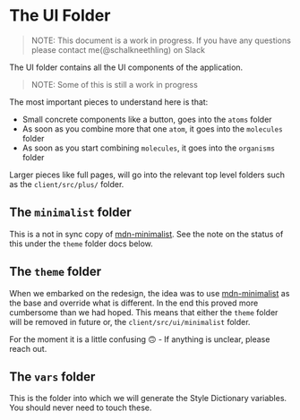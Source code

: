 # The UI Folder

> NOTE: This document is a work in progress. If you have any questions please
> contact me(@schalkneethling) on Slack

The UI folder contains all the UI components of the application.

> NOTE: Some of this is still a work in progress

The most important pieces to understand here is that:

- Small concrete components like a button, goes into the `atoms` folder
- As soon as you combine more that one `atom`, it goes into the `molecules`
  folder
- As soon as you start combining `molecules`, it goes into the `organisms`
  folder

Larger pieces like full pages, will go into the relevant top level folders such
as the `client/src/plus/` folder.

## The `minimalist` folder

This is a not in sync copy of
[mdn-minimalist](https://github.com/mdn/mdn-minimalist). See the note on the
status of this under the `theme` folder docs below.

## The `theme` folder

When we embarked on the redesign, the idea was to use
[mdn-minimalist](https://github.com/mdn/mdn-minimalist) as the base and override
what is different. In the end this proved more cumbersome than we had hoped.
This means that either the `theme` folder will be removed in future or, the
`client/src/ui/minimalist` folder.

For the moment it is a little confusing 🙃 - If anything is unclear, please
reach out.

## The `vars` folder

This is the folder into which we will generate the Style Dictionary variables.
You should never need to touch these.
